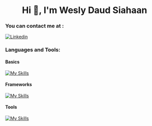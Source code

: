 <h1 align="center">Hi 👋, I'm Wesly Daud Siahaan</h1>
                                                              
### You can contact me at :
[![Linkedin](https://img.shields.io/badge/LinkedIn-0077B5?style=for-the-badge&logo=linkedin&logoColor=white)](https://www.linkedin.com/in/weslydaudsiahaan/)

### Languages and Tools:

#### Basics

[![My Skills](https://skillicons.dev/icons?i=html,css,js,php)](https://skillicons.dev)

#### Frameworks

[![My Skills](https://skillicons.dev/icons?i=react,laravel,bootstrap)](https://skillicons.dev)

#### Tools

[![My Skills](https://skillicons.dev/icons?i=git,vscode,figma,ps)](https://skillicons.dev)
